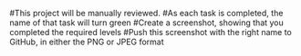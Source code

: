 #This project will be manually reviewed.
#As each task is completed, the name of that task will turn green
#Create a screenshot, showing that you completed the required levels
#Push this screenshot with the right name to GitHub, in either the PNG or JPEG format


